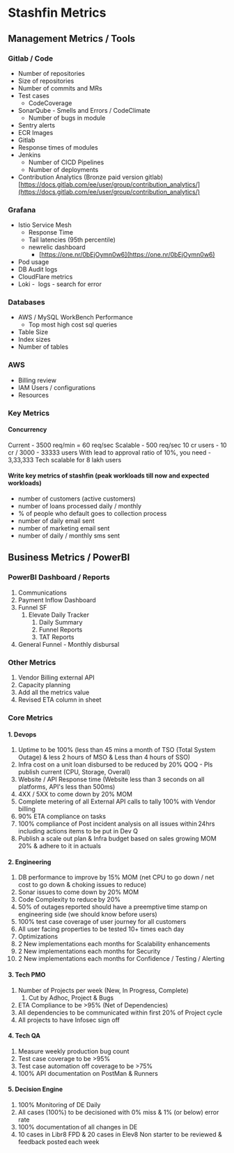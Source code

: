# Stashfin Metrics

## Management Metrics / Tools

### Gitlab / Code

- Number of repositories
- Size of repositories
- Number of commits and MRs
- Test cases
    - CodeCoverage
- SonarQube - Smells and Errors / CodeClimate
    - Number of bugs in module
- Sentry alerts
- ECR Images
- Gitlab
- Response times of modules
- Jenkins
    - Number of CICD Pipelines
    - Number of deployments
- Contribution Analytics (Bronze paid version gitlab)
    [https://docs.gitlab.com/ee/user/group/contribution_analytics/](https://docs.gitlab.com/ee/user/group/contribution_analytics/)

### Grafana

- Istio Service Mesh
    - Response Time
    - Tail latencies (95th percentile)
    - newrelic dashboard
        - [https://one.nr/0bEjOymn0w6](https://one.nr/0bEjOymn0w6)
- Pod usage
- DB Audit logs
- CloudFlare metrics
- Loki -  logs - search for error

### Databases

- AWS / MySQL WorkBench Performance
    - Top most high cost sql queries
- Table Size
- Index sizes
- Number of tables

### AWS

- Billing review
- IAM Users / configurations
- Resources

### Key Metrics

#### Concurrency

Current - 3500 req/min = 60 req/sec
Scalable - 500 req/sec
10 cr users - 10 cr / 3000 - 33333 users
With lead to approval ratio of 10%, you need - 3,33,333
Tech scalable for 8 lakh users

#### Write key metrics of stashfin (peak workloads till now and expected workloads)

- number of customers (active customers)
- number of loans processed daily / monthly
- % of people who default goes to collection process
- number of daily email sent
- number of marketing email sent
- number of daily / monthly sms sent

## Business Metrics / PowerBI

### PowerBI Dashboard / Reports

1. Communications
2. Payment Inflow Dashboard
3. Funnel SF
    1. Elevate Daily Tracker
        1. Daily Summary
        2. Funnel Reports
        3. TAT Reports
4. General Funnel - Monthly disbursal

### Other Metrics

1. Vendor Billing external API
2. Capacity planning
3. Add all the metrics value
4. Revised ETA column in sheet

### Core Metrics

#### 1. Devops

1. Uptime to be 100% (less than 45 mins a month of TSO (Total System Outage) & less 2 hours of MSO & Less than 4 hours of SSO)
2. Infra cost on a unit loan disbursed to be reduced by 20% QOQ - Pls publish current (CPU, Storage, Overall)
3. Website / API Response time (Website less than 3 seconds on all platforms, API's less than 500ms)
4. 4XX / 5XX to come down by 20% MOM
5. Complete metering of all External API calls to tally 100% with Vendor billing
6. 90% ETA compliance on tasks
7. 100% compliance of Post incident analysis on all issues within 24hrs including actions items to be put in Dev Q
8. Publish a scale out plan & Infra budget based on sales growing MOM 20% & adhere to it in actuals

#### 2. Engineering

1. DB performance to improve by 15% MOM (net CPU to go down / net cost to go down & choking issues to reduce)
2. Sonar issues to come down by 20% MOM
3. Code Complexity to reduce by 20%
4. 50% of outages reported should have a preemptive time stamp on engineering side (we should know before users)
5. 100% test case coverage of user journey for all customers
6. All user facing properties to be tested 10+ times each day
7. Optimizations
1. 2 New implementations each months for Scalability enhancements
2. 2 New implementations each months for Security
3. 2 New implementations each months for Confidence / Testing / Alerting

#### 3. Tech PMO

1. Number of Projects per week (New, In Progress, Complete)
    1. Cut by Adhoc, Project & Bugs
2. ETA Compliance to be >95% (Net of Dependencies)
3. All dependencies to be communicated within first 20% of Project cycle
4. All projects to have Infosec sign off

#### 4. Tech QA

1. Measure weekly production bug count
2. Test case coverage to be >95%
3. Test case automation off coverage to be >75%
4. 100% API documentation on PostMan & Runners

#### 5. Decision Engine

1. 100% Monitoring of DE Daily
2. All cases (100%) to be decisioned with 0% miss & 1% (or below) error rate
3. 100% documentation of all changes in DE
4. 10 cases in Libr8 FPD & 20 cases in Elev8 Non starter to be reviewed & feedback posted each week
